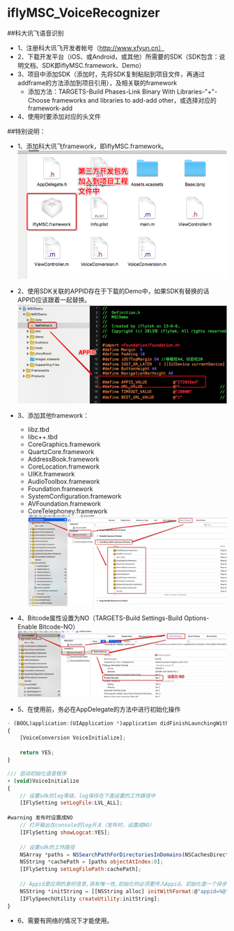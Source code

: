# iflyMSC_VoiceRecognizer

##科大讯飞语音识别
* 1、注册科大讯飞开发者帐号（http://www.xfyun.cn）
* 2、下载开发平台（iOS、或Android，或其他）所需要的SDK（SDK包含：说明文档、SDK即iflyMSC.framework、Demo）
* 3、项目中添加SDK（添加时，先将SDK复制粘贴到项目文件，再通过addframe的方法添加到项目引用），及相关联的framework
    * 添加方法：TARGETS-Build Phases-Link Binary With Libraries-"+"-Choose frameworks and libraries to add-add other，或选择对应的framework-add
* 4、使用时要添加对应的头文件

##特别说明：
* 1、添加科大讯飞framework，即iflyMSC.framework。
![添加iflyMSC.framework](./Resources/addFrameworkiflyMSC.png)

* 2、使用SDK关联的APPID存在于下载的Demo中，如果SDK有替换的话APPID应该跟着一起替换。
![设置APPID](./Resources/settingAPPID.png)

* 3、添加其他framework：
    * libz.tbd
    * libc++.tbd
    * CoreGraphics.framework
    * QuartzCore.framework
    * AddressBook.framework
    * CoreLocation.framework
    * UIKit.framework
    * AudioToolbox.framework
    * Foundation.framework
    * SystemConfiguration.framework
    * AVFoundation.framework
    * CoreTelephoney.framework
![添加系统framework](./Resources/addFrameworkSystem.png)

* 4、Bitcode属性设置为NO（TARGETS-Build Settings-Build Options-Enable Bitcode-NO）
![设置BitCode](./Resources/settingBitCode.png)

* 5、在使用前，务必在AppDelegate的方法中进行初始化操作
```javascript
- (BOOL)application:(UIApplication *)application didFinishLaunchingWithOptions:(NSDictionary *)launchOptions 
{
    [VoiceConversion VoiceInitialize];

    return YES;
}
```

```javascript
/// 启动初始化语音程序
+ (void)VoiceInitialize
{
    // 设置sdk的log等级，log保存在下面设置的工作路径中
    [IFlySetting setLogFile:LVL_ALL];

#warning 发布时设置成NO
    // 打开输出在console的log开关（发布时，设置成NO）
    [IFlySetting showLogcat:YES];

    // 设置sdk的工作路径
    NSArray *paths = NSSearchPathForDirectoriesInDomains(NSCachesDirectory, NSUserDomainMask, YES);
    NSString *cachePath = [paths objectAtIndex:0];
    [IFlySetting setLogFilePath:cachePath];

    // Appid是应用的身份信息,具有唯一性,初始化时必须要传入Appid。初始化是一个异步过程,可放在 App 启动时执行初始化,具体代码可以参 照 Demo 的 MSCAppDelegate.m。未初始化时使用服务,一般会返回错误码 10111.
    NSString *initString = [[NSString alloc] initWithFormat:@"appid=%@", VoiceAPPID];
    [IFlySpeechUtility createUtility:initString];
}

```

* 6、需要有网络的情况下才能使用。


